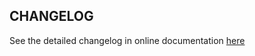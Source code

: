 ## CHANGELOG

See the detailed changelog in online documentation [here](https://docs.bugsee.com/sdk/flutter/release-notes/)
